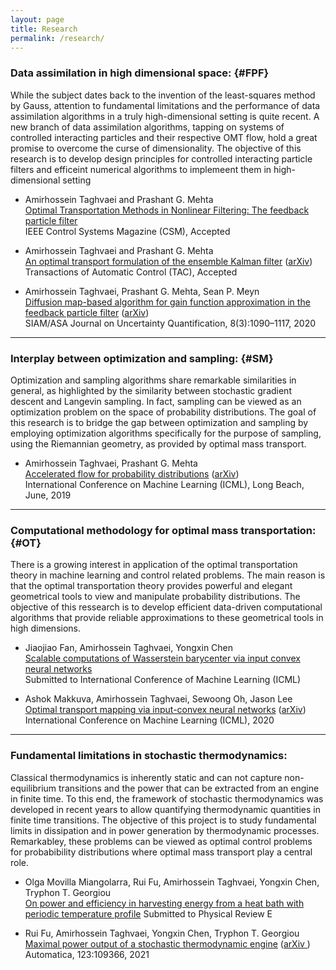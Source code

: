 ```yaml
---
layout: page
title: Research
permalink: /research/
---
```


### Data assimilation in high dimensional space:       {#FPF}
While the subject dates back to the invention of the least-squares method by Gauss, attention to fundamental limitations and the performance of data assimilation algorithms in a truly high-dimensional setting is quite recent. 
A new branch of data assimilation algorithms, tapping on systems of controlled interacting particles and their respective OMT flow, hold a great promise to overcome the curse of dimensionality. The objective of this research is to develop design principles for controlled interacting particle filters and efficeint numerical algorithms to implemeent them in high-dimensional setting

- Amirhossein Taghvaei and Prashant G. Mehta          
[Optimal Transportation Methods in Nonlinear Filtering: The feedback particle filter]()      
IEEE Control Systems Magazine (CSM), Accepted 


- Amirhossein Taghvaei and Prashant G. Mehta    
 [An optimal transport formulation of the ensemble Kalman filter](https://doi.org/10.1109/TAC.2020.3015410) ([arXiv](https://arxiv.org/abs/1910.02338))        
Transactions of Automatic Control (TAC), Accepted


- Amirhossein Taghvaei, Prashant G. Mehta, Sean P. Meyn    
 [Diffusion map-based algorithm for gain function approximation in the feedback particle filter](https://doi.org/10.1137/19M124513X) ([arXiv](https://arxiv.org/abs/1902.07263))     
SIAM/ASA Journal on Uncertainty Quantification, 8(3):1090–1117, 2020



----------
### Interplay between optimization and sampling:   {#SM}
Optimization and sampling algorithms share remarkable similarities in general, as highlighted by the similarity between stochastic gradient descent and Langevin sampling. In fact, sampling can be viewed as an optimization problem on the space of probability distributions. The goal of this research is to bridge the gap between optimization and sampling by employing optimization algorithms specifically for the purpose of sampling, using the Riemannian geometry, as provided by optimal mass transport. 

- Amirhossein Taghvaei, Prashant G. Mehta      
[Accelerated flow for probability distributions](http://proceedings.mlr.press/v97/taghvaei19a.html) ([arXiv](https://arxiv.org/abs/1901.03317))        
International Conference on Machine Learning (ICML), Long Beach, June, 2019 

----------
### Computational methodology for optimal mass transportation:      {#OT}
There is a growing interest in application of the optimal transportation theory in machine learning and control related problems. The main reason is that the optimal transportation theory provides powerful and elegant geometrical tools to view and manipulate probability distributions. The objective of this  ressearch is to develop efficient data-driven computational algorithms that provide reliable approximations to these geometrical tools in high dimensions.

- Jiaojiao Fan, Amirhossein Taghvaei, Yongxin Chen   
[Scalable computations of Wasserstein barycenter via input convex neural networks](https://arxiv.org/abs/2007.04462)  
Submitted to International Conference of Machine Learning (ICML) 


- Ashok Makkuva, Amirhossein Taghvaei, Sewoong Oh, Jason Lee    
 [Optimal transport mapping via input-convex neural networks](http://proceedings.mlr.press/v119/makkuva20a.html) ([arXiv](https://arxiv.org/abs/1908.10962))              
International Conference on Machine Learning (ICML), 2020

----------
### Fundamental limitations in stochastic thermodynamics:         
Classical thermodynamics is inherently static and can not capture non-equilibrium transitions and the power that can be extracted from an engine in finite time.
To this end, the framework of stochastic thermodynamics was developed in recent years to allow quantifying thermodynamic quantities in finite time transitions. The objective of this project is to study fundamental limits in dissipation and in power generation by thermodynamic processes. Remarkabley, these problems can be viewed as optimal control problems for probabibility distributions where optimal mass transport play a central role.

- Olga Movilla Miangolarra, Rui Fu, Amirhossein Taghvaei, Yongxin Chen, Tryphon T. Georgiou            
[On power and efficiency in harvesting energy from a heat bath with periodic temperature profile](https://arxiv.org/abs/2101.05396)
Submitted to Physical Review E


- Rui Fu, Amirhossein Taghvaei, Yongxin Chen, Tryphon T. Georgiou     
 [Maximal power output of a stochastic thermodynamic engine](https://doi.org/10.1016/j.automatica.2020.109366) ([arXiv ](https://arxiv.org/abs/2001.00979))   
Automatica, 123:109366, 2021